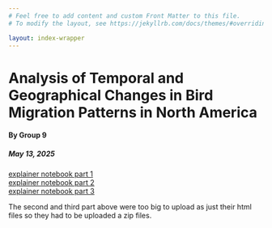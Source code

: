 ```yaml
---
# Feel free to add content and custom Front Matter to this file.
# To modify the layout, see https://jekyllrb.com/docs/themes/#overriding-theme-defaults

layout: index-wrapper
---
```

<h1 class="special-title">Analysis of Temporal and Geographical Changes in Bird Migration Patterns in North America</h1>
<h4 class="group-name-setting">By Group 9</h4>
<div class="flex">
    <h5 >May 13, 2025</h5>
</div>

<a href="/assets/explanatory_notebook_part_1.html">explainer notebook part 1</a>
<br>
<a href="https://github.com/agathedAC/agathedAC.github.io/blob/5e964aabf101b2ecad9ef00c0c663ec5ed85697e/assets/explanatory_notebook_part_2.html.zip">explainer notebook part 2</a>
<br>
<a href="https://github.com/agathedAC/agathedAC.github.io/blob/5e964aabf101b2ecad9ef00c0c663ec5ed85697e/assets/explanatory_notebook_part_3.html.zip">explainer notebook part 3</a>
<p>The second and third part above were too big to upload as just their html files so they had to be uploaded a zip files.</p>
